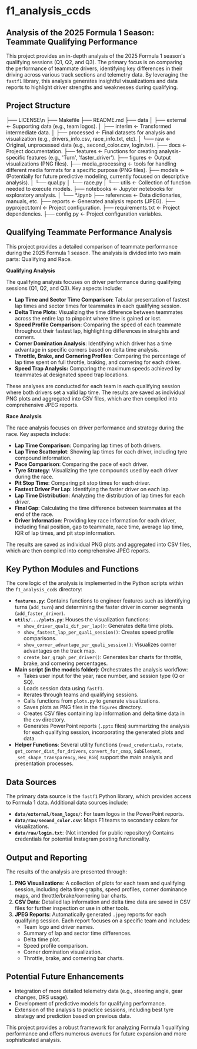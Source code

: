 # f1_analysis_ccds

## Analysis of the 2025 Formula 1 Season: Teammate Qualifying Performance

This project provides an in-depth analysis of the 2025 Formula 1 season's qualifying sessions (Q1, Q2, and Q3). The primary focus is on comparing the performance of teammate drivers, identifying key differences in their driving across various track sections and telemetry data. By leveraging the `fastf1` library, this analysis generates insightful visualizations and data reports to highlight driver strengths and weaknesses during qualifying.

## Project Structure
├── LICENSE\n
├── Makefile
├── README.md
├── data
│   ├── external       <- Supporting data (e.g., team logos).
│   ├── interim        <- Transformed intermediate data.
│   ├── processed      <- Final datasets for analysis and visualization (e.g., drivers_info.csv, race_info.txt, etc).
│   └── raw            <- Original, unprocessed data (e.g., second_color.csv, login.txt).
├── docs               <- Project documentation.
├── features           <- Functions for creating analysis-specific features (e.g., 'Turn', 'faster_driver').
├── figures            <- Output visualizations (PNG files).
├── media_processing   <- tools for handling different media formats for a specific purpose (PNG files).
├── models             <- (Potentially for future predictive modeling, currently focused on descriptive analysis).
│   └── qual.py
│   └── race.py
│   └── utils          <- Collection of function needed to execute models.
├── notebooks          <- Jupyter notebooks for exploratory analysis.
│   └── *.ipynb
├── references         <- Data dictionaries, manuals, etc.
├── reports            <- Generated analysis reports (JPEG).
├── pyproject.toml     <- Project configuration.
├── requirements.txt   <- Project dependencies.
├── config.py          <- Project configuration variables.


## Qualifying Teammate Performance Analysis
This project provides a detailed comparison of teammate performance during the 2025 Formula 1 season. The analysis is divided into two main parts: Qualifying and Race.

**Qualifying Analysis**

The qualifying analysis focuses on driver performance during qualifying sessions (Q1, Q2, and Q3). Key aspects include:

* **Lap Time and Sector Time Comparison**: Tabular presentation of fastest lap times and sector times for teammates in each qualifying session.
* **Delta Time Plots**: Visualizing the time difference between teammates across the entire lap to pinpoint where time is gained or lost.
* **Speed Profile Comparison**: Comparing the speed of each teammate throughout their fastest lap, highlighting differences in straights and corners.
* **Corner Domination Analysis**: Identifying which driver has a time advantage in specific corners based on delta time analysis.
* **Throttle, Brake, and Cornering Profiles**: Comparing the percentage of lap time spent on full throttle, braking, and cornering for each driver.
* **Speed Trap Analysis:** Comparing the maximum speeds achieved by teammates at designated speed trap locations.

These analyses are conducted for each team in each qualifying session where both drivers set a valid lap time.  The results are saved as individual PNG plots and aggregated into CSV files, which are then compiled into comprehensive JPEG reports.

**Race Analysis**

The race analysis focuses on driver performance and strategy during the race. Key aspects include:
* **Lap Time Comparison**: Comparing lap times of both drivers.
* **Lap Time Scatterplot**: Showing lap times for each driver, including tyre compound information.
* **Pace Comparison**: Comparing the pace of each driver.
* **Tyre Strategy**: Visualizing the tyre compounds used by each driver during the race.
* **Pit Stop Time**: Comparing pit stop times for each driver.
* **Fastest Driver Per Lap**: Identifying the faster driver on each lap.
* **Lap Time Distribution**: Analyzing the distribution of lap times for each driver.
* **Final Gap**: Calculating the time difference between teammates at the end of the race.
* **Driver Information**: Providing key race information for each driver, including final position, gap to teammate, race time, average lap time, IQR of lap times, and pit stop information.

The results are saved as individual PNG plots and aggregated into CSV files, which are then compiled into comprehensive JPEG reports.

## Key Python Modules and Functions

The core logic of the analysis is implemented in the Python scripts within the `f1_analysis_ccds` directory:

* **`features.py`**: Contains functions to engineer features such as identifying turns (`add_turn`) and determining the faster driver in corner segments (`add_faster_driver`).
* **`utils/.../plots.py`**: Houses the visualization functions:
    * `show_driver_quali_dif_per_lap()`: Generates delta time plots.
    * `show_fastest_lap_per_quali_session()`: Creates speed profile comparisons.
    * `show_corner_advantage_per_quali_session()`: Visualizes corner advantages on the track map.
    * `create_bar_graph_per_driver()`: Generates bar charts for throttle, brake, and cornering percentages.
* **Main script (in the models folder)**: Orchestrates the analysis workflow:
    * Takes user input for the year, race number, and session type (Q or SQ).
    * Loads session data using `fastf1`.
    * Iterates through teams and qualifying sessions.
    * Calls functions from `plots.py` to generate visualizations.
    * Saves plots as PNG files in the `figures` directory.
    * Creates CSV files containing lap information and delta time data in the `csv` directory.
    * Generates PowerPoint reports (`.pptx` files) summarizing the analysis for each qualifying session, incorporating the generated plots and data.
* **Helper Functions**: Several utility functions (`read_credentials`, `rotate`, `get_corner_dist_for_drivers`, `convert_for_cmap`, `SubElement`, `_set_shape_transparency`, `Hex_RGB`) support the main analysis and presentation processes.

## Data Sources

The primary data source is the `fastf1` Python library, which provides access to Formula 1 data. Additional data sources include:

* **`data/external/team_logos/`**: For team logos in the PowerPoint reports.
* **`data/raw/second_color.csv`**: Maps F1 teams to secondary colors for visualizations.
* **`data/raw/login.txt`**: (Not intended for public repository) Contains credentials for potential Instagram posting functionality.

## Output and Reporting

The results of the analysis are presented through:

1.  **PNG Visualizations**: A collection of plots for each team and qualifying session, including delta time graphs, speed profiles, corner dominance maps, and throttle/brake/cornering bar charts.
2.  **CSV Data**: Detailed lap information and delta time data are saved in CSV files for further inspection or use in other tools.
3.  **JPEG Reports**: Automatically generated `.jpeg` reports for each qualifying session. Each report focuses on a specific team and includes:
    * Team logo and driver names.
    * Summary of lap and sector time differences.
    * Delta time plot.
    * Speed profile comparison.
    * Corner domination visualization.
    * Throttle, brake, and cornering bar charts.

## Potential Future Enhancements

* Integration of more detailed telemetry data (e.g., steering angle, gear changes, DRS usage).
* Development of predictive models for qualifying performance.
* Extension of the analysis to practice sessions, including best tyre strategy and prediction based on previous data.

This project provides a robust framework for analyzing Formula 1 qualifying performance and offers numerous avenues for future expansion and more sophisticated analysis.

